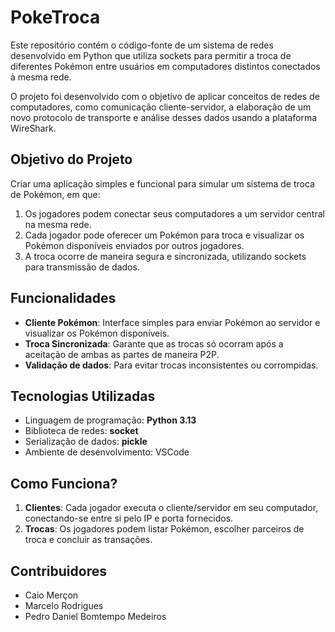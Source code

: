 # PokeTroca

Este repositório contém o código-fonte de um sistema de redes desenvolvido em Python que utiliza sockets para permitir a troca de diferentes Pokémon entre usuários em computadores distintos conectados à mesma rede.

O projeto foi desenvolvido com o objetivo de aplicar conceitos de redes de computadores, como comunicação cliente-servidor, a elaboração de um novo protocolo de transporte e análise desses dados usando a plataforma WireShark.  

## Objetivo do Projeto
Criar uma aplicação simples e funcional para simular um sistema de troca de Pokémon, em que:
1. Os jogadores podem conectar seus computadores a um servidor central na mesma rede.
2. Cada jogador pode oferecer um Pokémon para troca e visualizar os Pokémon disponíveis enviados por outros jogadores.
3. A troca ocorre de maneira segura e sincronizada, utilizando sockets para transmissão de dados.

## Funcionalidades  
- **Cliente Pokémon**: Interface simples para enviar Pokémon ao servidor e visualizar os Pokémon disponíveis.
- **Troca Sincronizada**: Garante que as trocas só ocorram após a aceitação de ambas as partes de maneira P2P.
- **Validação de dados**: Para evitar trocas inconsistentes ou corrompidas.

## Tecnologias Utilizadas  
- Linguagem de programação: **Python 3.13**  
- Biblioteca de redes: **socket**  
- Serialização de dados: **pickle**  
- Ambiente de desenvolvimento: VSCode

## Como Funciona?
1. **Clientes**: Cada jogador executa o cliente/servidor em seu computador, conectando-se entre si pelo IP e porta fornecidos.
2. **Trocas**: Os jogadores podem listar Pokémon, escolher parceiros de troca e concluir as transações.

## Contribuidores
- Caio Merçon
- Marcelo Rodrigues
- Pedro Daniel Bomtempo Medeiros
